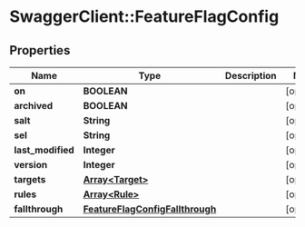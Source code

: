 # SwaggerClient::FeatureFlagConfig

## Properties
Name | Type | Description | Notes
------------ | ------------- | ------------- | -------------
**on** | **BOOLEAN** |  | [optional] 
**archived** | **BOOLEAN** |  | [optional] 
**salt** | **String** |  | [optional] 
**sel** | **String** |  | [optional] 
**last_modified** | **Integer** |  | [optional] 
**version** | **Integer** |  | [optional] 
**targets** | [**Array&lt;Target&gt;**](Target.md) |  | [optional] 
**rules** | [**Array&lt;Rule&gt;**](Rule.md) |  | [optional] 
**fallthrough** | [**FeatureFlagConfigFallthrough**](FeatureFlagConfigFallthrough.md) |  | [optional] 


